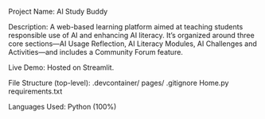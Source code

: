 Project Name: AI Study Buddy

Description: A web-based learning platform aimed at teaching students responsible use of AI and enhancing AI literacy. It’s organized around three core sections—AI Usage Reflection, AI Literacy Modules, AI Challenges and Activities—and includes a Community Forum feature. 

Live Demo: Hosted on Streamlit. 

File Structure (top-level):
.devcontainer/
pages/
.gitignore
Home.py
requirements.txt 

Languages Used: Python (100%)
